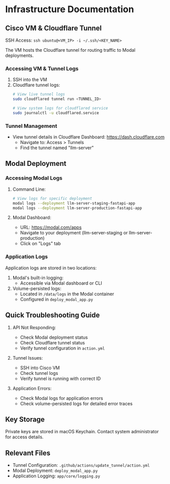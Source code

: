# Infrastructure Documentation

## Cisco VM & Cloudflare Tunnel
SSH Access: `ssh ubuntu@<VM_IP> -i ~/.ssh/<KEY_NAME>`

The VM hosts the Cloudflare tunnel for routing traffic to Modal deployments.

### Accessing VM & Tunnel Logs
1. SSH into the VM
2. Cloudflare tunnel logs:
   ```bash
   # View live tunnel logs
   sudo cloudflared tunnel run <TUNNEL_ID>

   # View system logs for cloudflared service
   sudo journalctl -u cloudflared.service
   ```

### Tunnel Management
- View tunnel details in Cloudflare Dashboard: https://dash.cloudflare.com
  - Navigate to: Access > Tunnels
  - Find the tunnel named "llm-server"

## Modal Deployment

### Accessing Modal Logs
1. Command Line:
   ```bash
   # View logs for specific deployment
   modal logs --deployment llm-server-staging-fastapi-app
   modal logs --deployment llm-server-production-fastapi-app
   ```

2. Modal Dashboard:
   - URL: https://modal.com/apps
   - Navigate to your deployment (llm-server-staging or llm-server-production)
   - Click on "Logs" tab

### Application Logs
Application logs are stored in two locations:
1. Modal's built-in logging:
   - Accessible via Modal dashboard or CLI
2. Volume-persisted logs:
   - Located in `/data/logs` in the Modal container
   - Configured in `deploy_modal_app.py`

## Quick Troubleshooting Guide

1. API Not Responding:
   - Check Modal deployment status
   - Check Cloudflare tunnel status
   - Verify tunnel configuration in `action.yml`

2. Tunnel Issues:
   - SSH into Cisco VM
   - Check tunnel logs
   - Verify tunnel is running with correct ID

3. Application Errors:
   - Check Modal logs for application errors
   - Check volume-persisted logs for detailed error traces

## Key Storage
Private keys are stored in macOS Keychain. Contact system administrator for access details.

## Relevant Files
- Tunnel Configuration: `.github/actions/update_tunnel/action.yml`
- Modal Deployment: `deploy_modal_app.py`
- Application Logging: `app/core/logging.py`